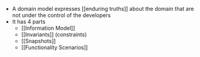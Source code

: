 - A domain model expresses [[enduring truths]] about the domain that are not under the control of the developers
- It has 4 parts
	- [[Information Model]]
	- [[Invariants]] (constraints)
	- [[Snapshots]]
	- [[Functionality Scenarios]]